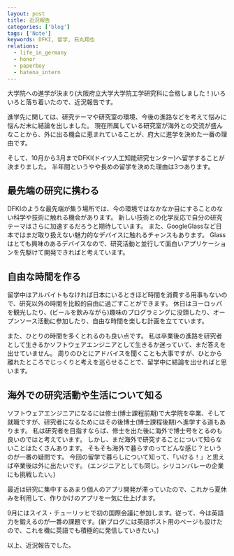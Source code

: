 ```yaml
---
layout: post
title: 近況報告
categories: ['blog']
tags: ['Note']
keywords: DFKI, 留学, 石丸翔也
relations:
  - life_in_germany
  - honor
  - paperboy
  - hatena_intern
---
```


大学院への進学が決まり(大阪府立大学大学院工学研究科に合格しました！)いろいろと落ち着いたので、近況報告です。

進学先に関しては、研究テーマや研究室の環境、今後の進路などを考えて悩みに悩んだ末に結論を出しました。
現在所属している研究室が海外との交流が盛んなことから、外に出る機会に恵まれていることが、府大に進学を決めた一番の理由です。

そして、10月から3月までDFKI(ドイツ人工知能研究センター)へ留学することが決まりました。
半年間というやや長めの留学を決めた理由は3つあります。

## 最先端の研究に携わる

DFKIのような最先端が集う場所では、今の環境ではなかなか目にすることのない科学や技術に触れる機会があります。
新しい技術との化学反応で自分の研究テーマはさらに加速するだろうと期待しています。
また、GoogleGlassなど日本ではまだ取り扱えない魅力的なデバイスに触れるチャンスもあります。
Glassはとても興味のあるデバイスなので、研究活動と並行して面白いアプリケーションを先駆けて開発できればと考えています。

## 自由な時間を作る

留学中はアルバイトもなければ日本にいるときほど時間を消費する用事もないので、研究以外の時間を比較的自由に過ごすことができます。
休日はヨーロッパを観光したり、(ビールを飲みながら)趣味のプログラミングに没頭したり、オープンソース活動に参加したり、自由な時間を楽しむ計画を立てています。

また、ひとりの時間を多くとれるのも良い点です。
私は卒業後の進路を研究者として生きるかソフトウェアエンジニアとして生きるか迷っていて、まだ答えを出せていません。
周りのひとにアドバイスを聞くことも大事ですが、ひとから離れたところでじっくりと考えを巡らせることで、留学中に結論を出せればと思います。

## 海外での研究活動や生活について知る

ソフトウェアエンジニアになるには修士(博士課程前期)で大学院を卒業、そして就職ですが、研究者になるためにはその後博士(博士課程後期)へ進学する道もあります。
私は研究者を目指すならば、修士を出た後に海外で博士号をとるのも良いのではと考えています。
しかし、まだ海外で研究することについて知らないことはたくさんあります。
そもそも海外で暮らすのってどんな感じ？というのが一番の疑問です。
今回の留学で暮らしについて知って、「いける！」と思えば卒業後は外に出たいです。
(エンジニアとしても同じ。シリコンバレーの企業にも挑戦したい。)

最近は研究に集中するあまり個人のアプリ開発が滞っていたので、これから夏休みを利用して、作りかけのアプリを一気に仕上げます。

9月にはスイス・チューリッヒで初の国際会議に参加します。従って、今は英語力を鍛えるのが一番の課題です。(新ブログには英語ポスト用のページも設けたので、これを機に英語でも積極的に発信していきたい。)

以上、近況報告でした。
